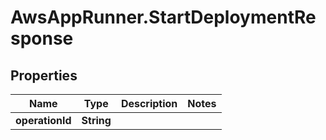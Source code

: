 # AwsAppRunner.StartDeploymentResponse

## Properties

Name | Type | Description | Notes
------------ | ------------- | ------------- | -------------
**operationId** | **String** |  | 


